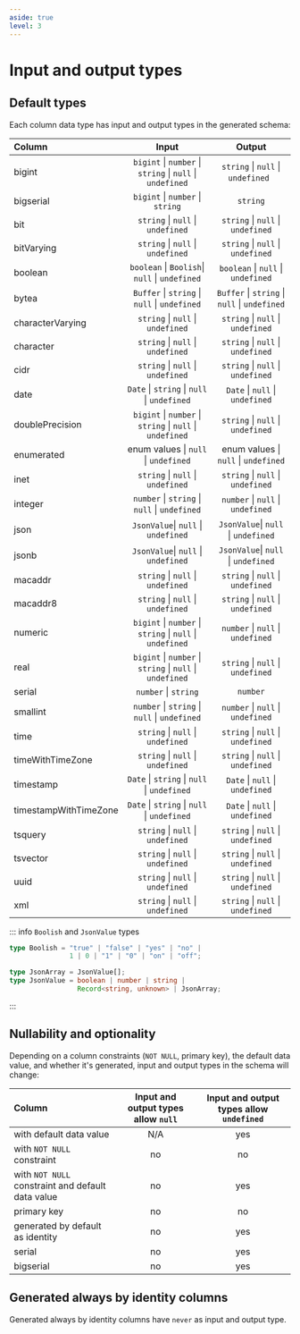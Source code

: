```yaml
---
aside: true
level: 3
---
```


# Input and output types

## Default types

Each column data type has input and output types in the generated schema:

| Column                | Input                                                           | Output|
| :---                  | :----:                                                          | :----:|
| bigint                | `bigint` &#124; `number` &#124; `string` &#124; `null` &#124; `undefined`| `string` &#124; `null` &#124; `undefined` &#160;|
| bigserial             | `bigint` &#124; `number` &#124; `string`| `string`|
| bit                   | `string` &#124; `null` &#124; `undefined` | `string` &#124; `null` &#124; `undefined` |
| bitVarying            | `string` &#124; `null` &#124; `undefined` | `string` &#124; `null` &#124; `undefined` |
| boolean               | `boolean` &#124; `Boolish`&#124; `null` &#124; `undefined` | `boolean` &#124; `null` &#124; `undefined` |
| bytea                 | `Buffer` &#124; `string` &#124; `null` &#124; `undefined` | `Buffer` &#124; `string` &#124; `null` &#124; `undefined` |
| characterVarying      | `string` &#124; `null` &#124; `undefined` | `string` &#124; `null` &#124; `undefined` |
| character             | `string` &#124; `null` &#124; `undefined` | `string` &#124; `null` &#124; `undefined` |
| cidr                  | `string` &#124; `null` &#124; `undefined` | `string` &#124; `null` &#124; `undefined` |
| date                  | `Date` &#124; `string` &#124; `null` &#124; `undefined` | `Date` &#124; `null` &#124; `undefined` |
| doublePrecision       | `bigint` &#124; `number` &#124; `string` &#124; `null` &#124; `undefined` | `string` &#124; `null` &#124; `undefined` |
| enumerated            | enum values &#124; `null` &#124; `undefined` | enum values &#124; `null` &#124; `undefined` |
| inet                  | `string` &#124; `null` &#124; `undefined` | `string` &#124; `null` &#124; `undefined` |
| integer               | `number` &#124; `string` &#124; `null` &#124; `undefined` | `number` &#124; `null` &#124; `undefined` |
| json                  | `JsonValue`&#124; `null` &#124; `undefined` | `JsonValue`&#124; `null` &#124; `undefined` |
| jsonb                 | `JsonValue`&#124; `null` &#124; `undefined` | `JsonValue`&#124; `null` &#124; `undefined` |
| macaddr               | `string` &#124; `null` &#124; `undefined` | `string` &#124; `null` &#124; `undefined` |
| macaddr8              | `string` &#124; `null` &#124; `undefined` | `string` &#124; `null` &#124; `undefined` |
| numeric               | `bigint` &#124; `number` &#124; `string` &#124; `null` &#124; `undefined` | `number` &#124; `null` &#124; `undefined` |
| real                  | `bigint` &#124; `number` &#124; `string` &#124; `null` &#124; `undefined` | `string` &#124; `null` &#124; `undefined` |
| serial                | `number` &#124; `string`| `number`|
| smallint              | `number` &#124; `string` &#124; `null` &#124; `undefined` | `number` &#124; `null` &#124; `undefined` |
| time                  | `string` &#124; `null` &#124; `undefined` | `string` &#124; `null` &#124; `undefined` |
| timeWithTimeZone      | `string` &#124; `null` &#124; `undefined` | `string` &#124; `null` &#124; `undefined` |
| timestamp             | `Date` &#124; `string` &#124; `null` &#124; `undefined` | `Date` &#124; `null` &#124; `undefined` |
| timestampWithTimeZone | `Date` &#124; `string` &#124; `null` &#124; `undefined` | `Date` &#124; `null` &#124; `undefined` |
| tsquery               | `string` &#124; `null` &#124; `undefined` | `string` &#124; `null` &#124; `undefined` |
| tsvector              | `string` &#124; `null` &#124; `undefined` | `string` &#124; `null` &#124; `undefined` |
| uuid                  | `string` &#124; `null` &#124; `undefined` | `string` &#124; `null` &#124; `undefined` |
| xml                   | `string` &#124; `null` &#124; `undefined` | `string` &#124; `null` &#124; `undefined` |

::: info `Boolish` and `JsonValue` types

```ts
type Boolish = "true" | "false" | "yes" | "no" |
               1 | 0 | "1" | "0" | "on" | "off";

type JsonArray = JsonValue[];
type JsonValue = boolean | number | string |
                 Record<string, unknown> | JsonArray;
```

:::

## Nullability and optionality

Depending on a column constraints (`NOT NULL`, primary key), the default data value, and whether it's generated, input and output types in the schema will change:

 |             Column                                | Input and output types allow `null` | Input and output types allow  `undefined` |
 | :---                                              | :----: | :----: |
 | with default data value                           | N/A    | yes    |
 | with `NOT NULL` constraint                        | no     | no     |
 | with `NOT NULL` constraint and default data value | no     | yes    |
 | primary key                                       | no     | no     |
 | generated by default as identity                  | no     | yes    |
 | serial                                            | no     | yes    |
 | bigserial                                         | no     | yes    |

## Generated always by identity columns

Generated always by identity columns have `never` as input and output type.
